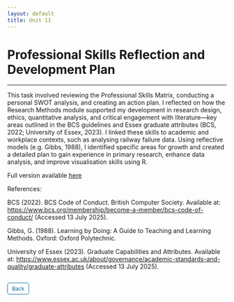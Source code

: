 ```yaml
---
layout: default
title: Unit 11
---
```


# Professional Skills Reflection and Development Plan

---

This task involved reviewing the Professional Skills Matrix, conducting a personal SWOT analysis, and creating an action plan. I reflected on how the Research Methods module supported my development in research design, ethics, quantitative analysis, and critical engagement with literature—key areas outlined in the BCS guidelines and Essex graduate attributes (BCS, 2022; University of Essex, 2023). I linked these skills to academic and workplace contexts, such as analysing railway failure data. Using reflective models (e.g. Gibbs, 1988), I identified specific areas for growth and created a detailed plan to gain experience in primary research, enhance data analysis, and improve visualisation skills using R.

Full version available <a href="pdf/Professional Skills Reflection and Development Plan.pdf" target="_blank" rel="noopener noreferrer">here</a>

References:

BCS (2022). BCS Code of Conduct. British Computer Society. Available at: https://www.bcs.org/membership/become-a-member/bcs-code-of-conduct/ (Accessed 13 July 2025).

Gibbs, G. (1988). Learning by Doing: A Guide to Teaching and Learning Methods. Oxford: Oxford Polytechnic.

University of Essex (2023). Graduate Capabilities and Attributes. Available at: https://www.essex.ac.uk/about/governance/academic-standards-and-quality/graduate-attributes (Accessed 13 July 2025).

<style>
  .back-button {
    display: inline-block;
    background-color: white;
    color: #006699;
    text-decoration: none;
    padding: 5px 10px; /* Reduced padding for a smaller button */
    font-size: 12px; /* Smaller font size */
    border: 1px solid #006699; /* Thinner border */
    border-radius: 5px;
    cursor: pointer;
    transition: background-color 0.3s, color 0.3s;
    margin: 15px 0; /* Adds space above and below the button */
  }
  .back-button:hover {
    background-color: #006699;
    color: white;
 }
</style>

<div class="button-container">
  <a href="https://dzervenes.github.io/research-methods/" class="back-button">Back</a>
</div>
